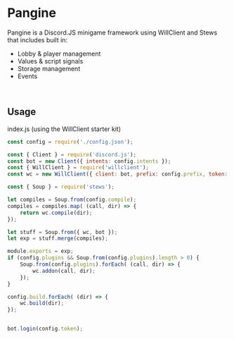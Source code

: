 # Pangine
Pangine is a Discord.JS minigame framework using WillClient and Stews that includes built in:
- Lobby & player management
- Values & script signals
- Storage management
- Events

<br>

## Usage
index.js (using the WillClient starter kit)
```js
const config = require('./config.json');

const { Client } = require('discord.js');
const bot = new Client({ intents: config.intents });
const { WillClient } = require('willclient');
const wc = new WillClient({ client: bot, prefix: config.prefix, token: config.token });

const { Soup } = require('stews');

let compiles = Soup.from(config.compile);
compiles = compiles.map( (call, dir) => {
	return wc.compile(dir);
});

let stuff = Soup.from({ wc, bot });
let exp = stuff.merge(compiles);

module.exports = exp;
if (config.plugins && Soup.from(config.plugins).length > 0) {
	Soup.from(config.plugins).forEach( (call, dir) => {
		wc.addon(call, dir);
	});
}

config.build.forEach( (dir) => {
	wc.build(dir);
});


bot.login(config.token);
```
